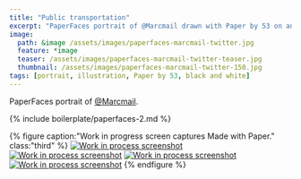```yaml
---
title: "Public transportation"
excerpt: "PaperFaces portrait of @Marcmail drawn with Paper by 53 on an iPad."
image: 
  path: &image /assets/images/paperfaces-marcmail-twitter.jpg 
  feature: *image
  teaser: /assets/images/paperfaces-marcmail-twitter-teaser.jpg
  thumbnail: /assets/images/paperfaces-marcmail-twitter-150.jpg
tags: [portrait, illustration, Paper by 53, black and white]
---
```


PaperFaces portrait of [@Marcmail](https://twitter.com/Marcmail).

{% include boilerplate/paperfaces-2.md %}

{% figure caption:"Work in progress screen captures Made with Paper." class:"third" %}
[![Work in process screenshot](/assets/images/paperfaces-marcmail-process-1-600.jpg)](/assets/images/paperfaces-marcmail-process-1-lg.jpg) [![Work in process screenshot](/assets/images/paperfaces-marcmail-process-2-600.jpg)](/assets/images/paperfaces-marcmail-process-2-lg.jpg) [![Work in process screenshot](/assets/images/paperfaces-marcmail-process-3-600.jpg)](/assets/images/paperfaces-marcmail-process-3-lg.jpg) [![Work in process screenshot](/assets/images/paperfaces-marcmail-process-4-600.jpg)](/assets/images/paperfaces-marcmail-process-4-lg.jpg)
{% endfigure %}
